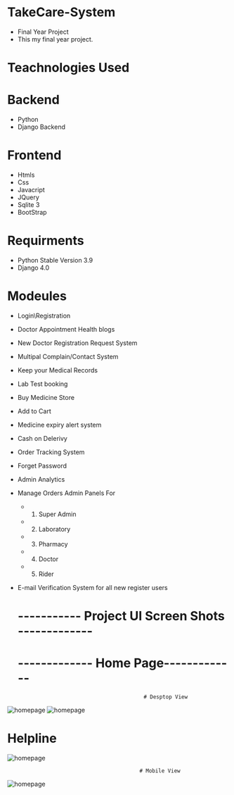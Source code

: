 # TakeCare-System
- Final Year Project
- This my final year project.

# Teachnologies Used
# Backend
- Python
- Django Backend

# Frontend
- Htmls
- Css
- Javacript
- JQuery
- Sqlite 3
- BootStrap

 # Requirments
 - Python Stable Version 3.9 
 - Django 4.0
 
 # Modeules
- Login\Registration 
- Doctor Appointment Health blogs
- New Doctor Registration Request System
- Multipal Complain/Contact System 
- Keep your Medical Records
- Lab Test booking
- Buy Medicine Store
- Add to Cart
- Medicine expiry alert system
- Cash on Delerivy
- Order Tracking System
- Forget Password
- Admin Analytics
- Manage Orders Admin Panels For
    - 1.	Super Admin
    - 2.	Laboratory
    - 3.	Pharmacy
    - 4.	Doctor
    - 5. Rider
- E-mail Verification System for all new register users

 
  #                            ----------- Project UI Screen Shots -------------
  
  #                               ------------- Home Page-------------
  
                                              # Desptop View
                       
 ![homepage](https://github.com/malikakmal352/TakeCare-System/blob/master/Screenshort/home_page_desktop3.JPG?raw=true)
  ![homepage](https://github.com/malikakmal352/TakeCare-System/blob/master/Screenshort/home_page_desktop2.JPG?raw=true)

 # Helpline
  ![homepage](https://github.com/malikakmal352/TakeCare-System/blob/master/Screenshort/Help_line.JPG?raw=true)

                                              # Mobile View
 ![homepage](https://github.com/malikakmal352/TakeCare-System/blob/master/Screenshort/home_page_mobile1.JPG?raw=true)
 

 
            
